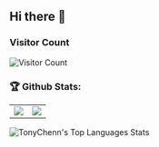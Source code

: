 ## Hi there 👋

### Visitor Count
![Visitor Count](https://profile-counter.glitch.me/tonychenn/count.svg)

### 🏆 Github Stats:
<table>
  <tr>
    <td><img src="https://github-readme-stats.vercel.app/api?username=tonychenn&show_icons=true&hide_border=true&theme=buefy" ></td>
    <td><img src="https://github-profile-summary-cards.vercel.app/api/cards/profile-details?username=tonychenn&theme=buefy&show_icons=true"/></td>
  </tr>
</table>
<img alt="TonyChenn's Top Languages Stats" src="https://github-readme-stats.vercel.app/api/top-langs/?username=tonychenn&hide=htmls&theme=buefy&layout=compact&hide_border=true"/>




<!--
**TonyChenn/tonychenn** is a ✨ _special_ ✨ repository because its `README.md` (this file) appears on your GitHub profile.

Here are some ideas to get you started:

- 🔭 I’m currently working on ...
- 🌱 I’m currently learning ...
- 👯 I’m looking to collaborate on ...
- 🤔 I’m looking for help with ...
- 💬 Ask me about ...
- 📫 How to reach me: ...
- 😄 Pronouns: ...
- ⚡ Fun fact: ...
-->
